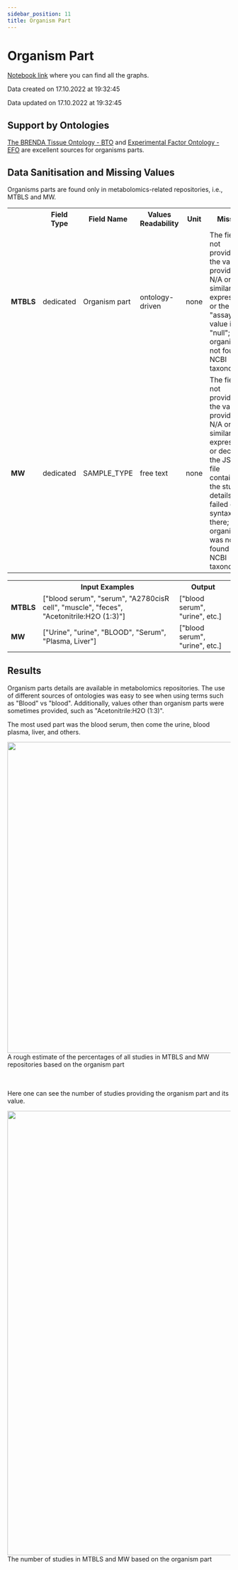 ```yaml
---
sidebar_position: 11
title: Organism Part
---
```


# Organism Part
[Notebook link](https://github.com/NFDI4Chem/repo-scripts/blob/main/notebooks/organism-part.ipynb) where you can find all the graphs.

Data created on 17.10.2022 at 19:32:45

Data updated on 17.10.2022 at 19:32:45

## Support by Ontologies
[The BRENDA Tissue Ontology - BTO](https://www.ebi.ac.uk/ols/ontologies/bto) and [Experimental Factor Ontology - EFO](https://www.ebi.ac.uk/ols/ontologies/efo) are excellent sources for organisms parts. 

## Data Sanitisation and Missing Values
Organisms parts are found only in metabolomics-related repositories, i.e., MTBLS and MW. 


<table>
  <tr>
    <th></th>
    <th>Field Type</th>
    <th>Field Name</th>
    <th>Values Readability</th>
    <th>Unit</th>
    <th>Missing</th>
  </tr>
  <tr>
    <td><b>MTBLS</b></td>
    <td>dedicated</td>
    <td>Organism part</td>
    <td>ontology-driven</td>
    <td>none</td>
    <td>The field is not provided; or the value is provided as N/A or other similar expressions; or the study "assays" value is "null"; or the organism is not found in NCBI taxonomy.</td>
  </tr>
  <tr>
    <td><b>MW</b></td>
    <td>dedicated</td>
    <td>SAMPLE_TYPE</td>
    <td>free text</td>
    <td>none</td>
    <td>The field is not provided; or the value is provided as N/A or other similar expressions; or decoding the JSON file containing the study details has failed due to syntax error there; or the organism was not found in NCBI taxonomy.</td>
  </tr>
</table>

<table>
  <tr>
    <th></th>
    <th>Input Examples</th>
    <th>Output</th>
  </tr>
  <tr>
    <td><b>MTBLS</b></td>
    <td>["blood serum", "serum", "A2780cisR cell", "muscle", "feces", "Acetonitrile:H2O (1:3)"]</td>
    <td>["blood serum", "urine", etc.]</td>
  </tr>
  <tr>
    <td><b>MW</b></td>
    <td>["Urine", "urine", "BLOOD", "Serum", "Plasma, Liver"]</td>
    <td>["blood serum", "urine", etc.]</td>
  </tr>
</table>

## Results
Organism parts details are available in metabolomics repositories. The use of different sources of ontologies was easy to see when using terms such as "Blood" vs "blood". Additionally, values other than organism parts were sometimes provided, such as "Acetonitrile:H2O (1:3)". 

The most used part was the blood serum, then come the urine, blood plasma, liver, and others.

<div style={{textAlign: 'center'}}>
<img src="/img/analysis/part/all.png" width="700"/>
<figcaption>A rough estimate of the percentages of all studies in MTBLS and MW repositories based on the organism part</figcaption>
</div>
<br></br>

Here one can see the number of studies providing the organism part and its value.
<div style={{textAlign: 'center'}}>
<img src="/img/analysis/part/h.png" width="1000"/>
<figcaption>The number of studies in MTBLS and MW based on the organism part</figcaption>
</div>